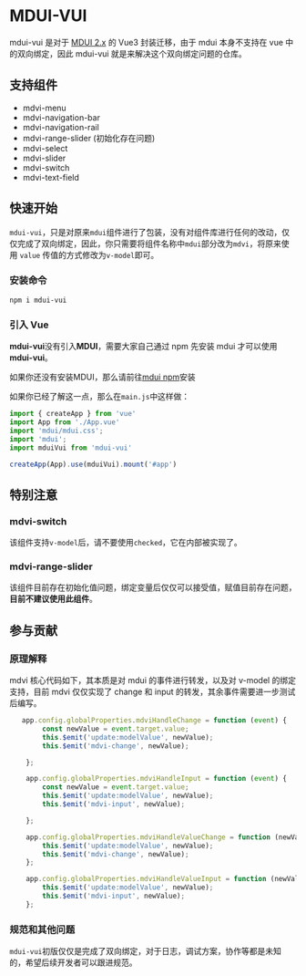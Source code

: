 # MDUI-VUI

mdui-vui 是对于 [MDUI 2.x](https://www.mdui.org/) 的 Vue3 封装迁移，由于 mdui 本身不支持在 vue 中的双向绑定，因此 mdui-vui 就是来解决这个双向绑定问题的仓库。


## 支持组件

- mdvi-menu
- mdvi-navigation-bar
- mdvi-navigation-rail
- mdvi-range-slider (初始化存在问题)
- mdvi-select
- mdvi-slider
- mdvi-switch
- mdvi-text-field

## 快速开始

`mdui-vui`，只是对原来`mdui`组件进行了包装，没有对组件库进行任何的改动，仅仅完成了双向绑定，因此，你只需要将组件名称中`mdui`部分改为`mdvi`，将原来使用 `value` 传值的方式修改为`v-model`即可。

### 安装命令

`npm i mdui-vui`

### 引入 Vue

**mdui-vui**没有引入**MDUI**，需要大家自己通过 npm 先安装 mdui 才可以使用**mdui-vui**。

如果你还没有安装MDUI，那么请前往[mdui npm](https://www.mdui.org/docs/2/getting-started/installation)安装

如果你已经了解这一点，那么在`main.js`中这样做：

```JavaScript
import { createApp } from 'vue'
import App from './App.vue'
import 'mdui/mdui.css';
import 'mdui';
import mduiVui from 'mdui-vui'

createApp(App).use(mduiVui).mount('#app')

```

## 特别注意

### mdvi-switch

该组件支持`v-model`后，请不要使用`checked`，它在内部被实现了。

### mdvi-range-slider

该组件目前存在初始化值问题，绑定变量后仅仅可以接受值，赋值目前存在问题，**目前不建议使用此组件**。

## 参与贡献

### 原理解释

mdvi 核心代码如下，其本质是对 mdui 的事件进行转发，以及对 v-model 的绑定支持，目前 mdvi 仅仅实现了 change 和 input 的转发，其余事件需要进一步测试后编写。

```JavaScript
   app.config.globalProperties.mdviHandleChange = function (event) {
        const newValue = event.target.value;
        this.$emit('update:modelValue', newValue);
        this.$emit('mdvi-change', newValue);

    };

    app.config.globalProperties.mdviHandleInput = function (event) {
        const newValue = event.target.value;
        this.$emit('update:modelValue', newValue);
        this.$emit('mdvi-input', newValue);

    };

    app.config.globalProperties.mdviHandleValueChange = function (newValue) {
        this.$emit('update:modelValue', newValue);
        this.$emit('mdvi-change', newValue);
    };

    app.config.globalProperties.mdviHandleValueInput = function (newValue) {
        this.$emit('update:modelValue', newValue);
        this.$emit('mdvi-input', newValue);
    };
```

### 规范和其他问题

`mdui-vui`初版仅仅是完成了双向绑定，对于日志，调试方案，协作等都是未知的，希望后续开发者可以跟进规范。

